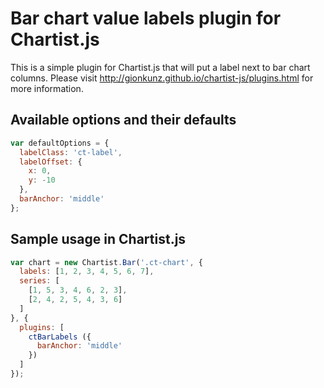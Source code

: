# Bar chart value labels plugin for Chartist.js

This is a simple plugin for Chartist.js that will put a label next to bar chart columns.
Please visit http://gionkunz.github.io/chartist-js/plugins.html for more information.


## Available options and their defaults

```javascript
var defaultOptions = {
  labelClass: 'ct-label',
  labelOffset: {
    x: 0,
    y: -10
  },
  barAnchor: 'middle'
};
```

## Sample usage in Chartist.js

```javascript
var chart = new Chartist.Bar('.ct-chart', {
  labels: [1, 2, 3, 4, 5, 6, 7],
  series: [
    [1, 5, 3, 4, 6, 2, 3],
    [2, 4, 2, 5, 4, 3, 6]
  ]
}, {
  plugins: [
    ctBarLabels ({
      barAnchor: 'middle'
    })
  ]
});
```
